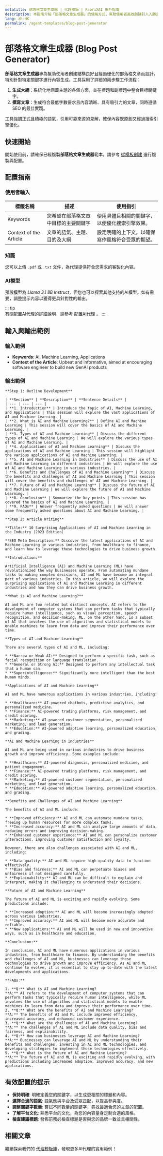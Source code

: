 ```yaml
---
metatitle: 部落格文章生成器 | 代理模板 | FabriXAI 用戶指南
description: 本指南介紹「部落格文章生成器」的使用方式，幫助使用者高效創建引人入勝且具資訊性的部落格文章內容。
lang: zh-HK
permalink: /agent-templates/blog-post-generator
---
```


# 部落格文章生成器 (Blog Post Generator)

**部落格文章生成器**專為幫助使用者創建結構良好且經過優化的部落格文章而設計，特別針對特定關鍵字進行內容生成。工具採用了詳細的兩步驟工作流程：  

1. **生成大綱**：系統化地涵蓋主題的各個方面，並在標題和副標題中整合目標關鍵字。  
2. **撰寫文章**：生成符合最低字數要求且內容清晰、具有吸引力的文章，同時遵循 SEO 的最佳實踐。  

工具強調正式且積極的語氣，引用可靠來源的見解，確保內容既原創又經過搜索引擎優化。


## 快速開始  

開始使用前，請確保已經複製**部落格文章生成器**範本。請參考 [從模板創建](/zh-hk/create-from-templates/) 進行複製與配置。 


## 配置指南  

### 使用者輸入

| 標籤名稱               | 描述                                                     | 使用指引                                   |  
| ---------------------- | -------------------------------------------------------- | ----------------------------------------- |  
| Keywords                | 您希望在部落格文章中目標的主要關鍵字                        | 使用具體且相關的關鍵字，以便優化搜索引擎效果。 |  
| Context of the Article             | 文章的語氣、主題、目的及大綱                              | 設定明確的上下文，以確保寫作風格符合受眾的期望。 |  

### 知識  

您可以上傳 `.pdf` 或 `.txt` 文件，為代理提供符合您需求的客製化內容。  

### AI模型  

預設模型為 *Llama 3.1 8B Instruct*，但您也可以探索其他支持的AI模型。如有需要，調整提示內容以獲得更具針對性的輸出。  

::: tip  
有關配置AI代理的詳細說明，請參考 [配置AI代理](/zh-hk/configure-ai-agent/) 。
:::  


## 輸入與輸出範例

### 輸入範例

- **Keywords**: AI, Machine Learning, Applications
- **Context of the Article**: Upbeat and informative, aimed at encouraging software engineer to build new GenAI products

### 輸出範例

```
**Step 1: Outline Development**

| **Section** | **Description** | **Sentence Details** |
| --- | --- | --- |
| **1. Introduction** | Introduce the topic of AI, Machine Learning, and Applications | This session will explore the vast applications of AI and Machine Learning. |
| **2. What is AI and Machine Learning?** | Define AI and Machine Learning | This session will cover the basics of AI and Machine Learning. |
| **3. Types of AI and Machine Learning** | Discuss the different types of AI and Machine Learning | We will explore the various types of AI and Machine Learning. |
| **4. Applications of AI and Machine Learning** | Discuss the applications of AI and Machine Learning | This session will highlight the various applications of AI and Machine Learning. |
| **5. AI and Machine Learning in Industries** | Discuss the use of AI and Machine Learning in different industries | We will explore the use of AI and Machine Learning in various industries. |
| **6. Benefits and Challenges of AI and Machine Learning** | Discuss the benefits and challenges of AI and Machine Learning | This session will cover the benefits and challenges of AI and Machine Learning. |
| **7. Future of AI and Machine Learning** | Discuss the future of AI and Machine Learning | We will explore the future of AI and Machine Learning. |
| **8. Conclusion** | Summarize the key points | This session has covered the basics of AI and Machine Learning. |
| **9. FAQs** | Answer frequently asked questions | We will answer some frequently asked questions about AI and Machine Learning. |

**Step 2: Article Writing**

**Title:** 10 Surprising Applications of AI and Machine Learning in the Industry (2023 Edition)

**SEO Meta Description:** Discover the latest applications of AI and Machine Learning in various industries, from healthcare to finance, and learn how to leverage these technologies to drive business growth.

**Introduction:**

Artificial Intelligence (AI) and Machine Learning (ML) have revolutionized the way businesses operate. From automating mundane tasks to making complex decisions, AI and ML have become an integral part of various industries. In this article, we will explore the surprising applications of AI and Machine Learning in different industries and how they can drive business growth.

**What is AI and Machine Learning?**

AI and ML are two related but distinct concepts. AI refers to the development of computer systems that can perform tasks that typically require human intelligence, such as visual perception, speech recognition, and decision-making. ML, on the other hand, is a subset of AI that involves the use of algorithms and statistical models to enable machines to learn from data and improve their performance over time.

**Types of AI and Machine Learning**

There are several types of AI and ML, including:

* **Narrow or Weak AI:** Designed to perform a specific task, such as facial recognition or language translation.
* **General or Strong AI:** Designed to perform any intellectual task that a human can.
* **Superintelligence:** Significantly more intelligent than the best human minds.

**Applications of AI and Machine Learning**

AI and ML have numerous applications in various industries, including:

* **Healthcare:** AI-powered chatbots, predictive analytics, and personalized medicine.
* **Finance:** AI-powered trading platforms, risk management, and credit scoring.
* **Marketing:** AI-powered customer segmentation, personalized marketing, and lead generation.
* **Education:** AI-powered adaptive learning, personalized education, and grading.

**AI and Machine Learning in Industries**

AI and ML are being used in various industries to drive business growth and improve efficiency. Some examples include:

* **Healthcare:** AI-powered diagnosis, personalized medicine, and patient engagement.
* **Finance:** AI-powered trading platforms, risk management, and credit scoring.
* **Marketing:** AI-powered customer segmentation, personalized marketing, and lead generation.
* **Education:** AI-powered adaptive learning, personalized education, and grading.

**Benefits and Challenges of AI and Machine Learning**

The benefits of AI and ML include:

* **Improved efficiency:** AI and ML can automate mundane tasks, freeing up human resources for more complex tasks.
* **Increased accuracy:** AI and ML can analyze large amounts of data, reducing errors and improving decision-making.
* **Enhanced customer experience:** AI and ML can personalize customer interactions, improving customer satisfaction and loyalty.

However, there are also challenges associated with AI and ML, including:

* **Data quality:** AI and ML require high-quality data to function effectively.
* **Bias and fairness:** AI and ML can perpetuate biases and unfairness if not designed carefully.
* **Explainability:** AI and ML can be difficult to explain and interpret, making it challenging to understand their decisions.

**Future of AI and Machine Learning**

The future of AI and ML is exciting and rapidly evolving. Some predictions include:

* **Increased adoption:** AI and ML will become increasingly adopted across various industries.
* **Improved accuracy:** AI and ML will become more accurate and reliable.
* **New applications:** AI and ML will be used in new and innovative ways, such as in healthcare and education.

**Conclusion:**

In conclusion, AI and ML have numerous applications in various industries, from healthcare to finance. By understanding the benefits and challenges of AI and ML, businesses can leverage these technologies to drive growth and improve efficiency. As AI and ML continue to evolve, it is essential to stay up-to-date with the latest developments and applications.

**FAQs:**

1. **Q:** What is AI and Machine Learning?
**A:** AI refers to the development of computer systems that can perform tasks that typically require human intelligence, while ML involves the use of algorithms and statistical models to enable machines to learn from data and improve their performance over time.
2. **Q:** What are the benefits of AI and Machine Learning?
**A:** The benefits of AI and ML include improved efficiency, increased accuracy, and enhanced customer experience.
3. **Q:** What are the challenges of AI and Machine Learning?
**A:** The challenges of AI and ML include data quality, bias and fairness, and explainability.
4. **Q:** How can businesses leverage AI and Machine Learning?
**A:** Businesses can leverage AI and ML by understanding their benefits and challenges, investing in AI and ML technologies, and developing strategies to implement these technologies effectively.
5. **Q:** What is the future of AI and Machine Learning?
**A:** The future of AI and ML is exciting and rapidly evolving, with predictions including increased adoption, improved accuracy, and new applications.
```

## 有效配置的提示  

- **保持明確**: 明確定義您的關鍵字，以生成更相關的標題和內容。  
- **選擇合適的語氣**: 語氣應與平台及受眾匹配，以提高參與度。  
- **調整關鍵字數量**: 嘗試不同數量的關鍵字，尋找最適合您的文章的配置。  
- **了解平台文化**: 熟悉平台的文化，為您的內容量身定制合適的風格。  
- **檢查建議標題**: 發佈前務必檢查標題是否與您的品牌一致並具相關性。  


## 相關文章

繼續探索我們的 [代理模板庫](/zh-hk/agent-templates/)，發現更多AI代理的實用範例！
